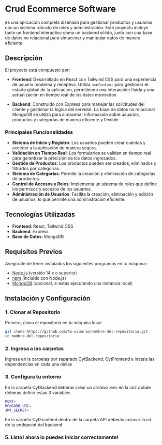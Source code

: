 # Crud Ecommerce Software

es una aplicación completa diseñada para gestionar productos y usuarios con un sistema robusto de roles y administración. Este proyecto incluye tanto un frontend interactivo como un backend sólido, junto con una base de datos no relacional para almacenar y manipular datos de manera eficiente.

## Descripción

El proyecto está compuesto por:

- **Frontend**: Desarrollado en React con Tailwind CSS para una experiencia de usuario moderna y receptiva. Utiliza `useContext` para gestionar el estado global de la aplicación, permitiendo una interacción fluida y una actualización en tiempo real de los datos mostrados.

- **Backend**: Construido con Express para manejar las solicitudes del cliente y gestionar la lógica del servidor. La base de datos no relacional MongoDB se utiliza para almacenar información sobre usuarios, productos y categorías de manera eficiente y flexible.

### Principales Funcionalidades

- **Sistema de Inicio y Registro**: Los usuarios pueden crear cuentas y acceder a la aplicación de manera segura.
- **Validación en Tiempo Real**: Los formularios se validan en tiempo real para garantizar la precisión de los datos ingresados.
- **Gestión de Productos**: Los productos pueden ser creados, eliminados y filtrados por categorías.
- **Sistema de Categorías**: Permite la creación y eliminación de categorías de productos.
- **Control de Accesos y Roles**: Implementa un sistema de roles que define los permisos y accesos de los usuarios.
- **Administración de Usuarios**: Facilita la creación, eliminación y edición de usuarios, lo que permite una administración eficiente.

## Tecnologías Utilizadas

- **Frontend**: React, Tailwind CSS
- **Backend**: Express
- **Base de Datos**: MongoDB

## Requisitos Previos

Asegúrate de tener instalados los siguientes programas en tu máquina:

- [Node.js](https://nodejs.org/) (versión 14.x o superior)
- [npm](https://www.npmjs.com/) (incluido con Node.js)
- [MongoDB](https://www.mongodb.com/try/download/community) (opcional, si estás ejecutando una instancia local)

## Instalación y Configuración

### 1. Clonar el Repositorio

Primero, clona el repositorio en tu máquina local:

```bash
git clone https://github.com/tu-usuario/nombre-del-repositorio.git
cd nombre-del-repositorio
```

### 2. Ingresa a las carpetas
Ingresa en la carpetas por separado CytBackend, CytFrontend e instala las dependencias en cada una dellas


### 3. Configura tu entorno
En la carpeta CytBackend deberas crear un archivo .env en la raiz dobde deberas definir estas 3 variables
```bash
PORT=
MONGODB_URI=
JWT_SECRET=
```
En la carpeta CytFrontend dentro de la carpeta API deberás colocar la url de tu endopoint del backend

### 5. Listo! ahora lo puedes iniciar correctamente!



